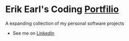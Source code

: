 <!-- # erikjearl.github.io -->
# Erik Earl's Coding <a href="erikjearl.com">Portfilio</a>
A expanding collection of my personal software projects  
- See me on <a href="www.linkedin.com/in/erik-earl">LinkedIn</a>
